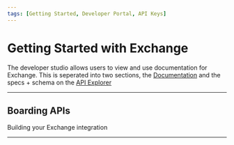 ```yaml
---
tags: [Getting Started, Developer Portal, API Keys]
---
```


# Getting Started with Exchange

The developer studio allows users to view and use documentation for Exchange. This is seperated into two sections, the [Documentation](?path=/docs/introduction/exchange-intro.md) and the specs + schema on the [API Explorer](../api/?type=post&path=/boarding/add_application)

---

## Boarding APIs

Building your Exchange integration

<!-- type: row -->

<!-- type: card
title: Using our APIs
description: Submits an application to its next step in the workflow.
link: ../api/?type=post&path=/boarding//application
-->
<!-- type: card
title: Authentication
description: Adds a merchant, and a subgroup. Offerings can be retrieved with the offering APIs, and settings can be used for funding/billing settings when not using defaults. Returns identifiers Application reference, and internal MID. Application data will typically be the legal entity for the business.
link: ../api/?type=post&path=/boarding/add_application
-->

<!-- type: card
title: Boarding
description: Adds an outlet to the parent mid and reference. Parent MID should be the internal_mid of the subgroup returned in add application or add subgroup, with reference that is also returned. Outlet will typically be the data of the trading location, and multiple outlets can be added for submission if they share the same 'Merchant' level data (ie. under the same legal entity + info)
link: ../api/?type=post&path=/boarding/outlet/add
-->

<!-- type: card
title: Underwriting
description: Submits an application to its next step in the workflow.
link: ../api/?type=post&path=/boarding//application
-->
<!-- type: card
title: Funding
description: Adds a merchant, and a subgroup. Offerings can be retrieved with the offering APIs, and settings can be used for funding/billing settings when not using defaults. Returns identifiers Application reference, and internal MID. Application data will typically be the legal entity for the business.
link: ../api/?type=post&path=/boarding/add_application
-->

<!-- type: card
title: Reporting
description: Adds an outlet to the parent mid and reference. Parent MID should be the internal_mid of the subgroup returned in add application or add subgroup, with reference that is also returned. Outlet will typically be the data of the trading location, and multiple outlets can be added for submission if they share the same 'Merchant' level data (ie. under the same legal entity + info)
link: ../api/?type=post&path=/boarding/outlet/add
-->

<!-- type: card
title: Transactions
description: Submits an application to its next step in the workflow.
link: ../api/?type=post&path=/boarding//application
-->

<!-- type: card
title: Maintenance
description: Submits an application to its next step in the workflow.
link: ../api/?type=post&path=/boarding//application
-->
<!-- type: row-end -->

---
